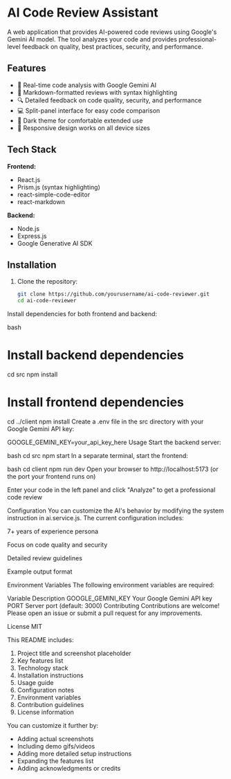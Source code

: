 # AI Code Review Assistant


A web application that provides AI-powered code reviews using Google's Gemini AI model. The tool analyzes your code and provides professional-level feedback on quality, best practices, security, and performance.

## Features

- 🚀 Real-time code analysis with Google Gemini AI
- 📝 Markdown-formatted reviews with syntax highlighting
- 🔍 Detailed feedback on code quality, security, and performance
- 💻 Split-panel interface for easy code comparison
- 🌙 Dark theme for comfortable extended use
- 📱 Responsive design works on all device sizes

## Tech Stack

**Frontend:**
- React.js
- Prism.js (syntax highlighting)
- react-simple-code-editor
- react-markdown

**Backend:**
- Node.js
- Express.js
- Google Generative AI SDK

## Installation

1. Clone the repository:
   ```bash
   git clone https://github.com/yourusername/ai-code-reviewer.git
   cd ai-code-reviewer
Install dependencies for both frontend and backend:

bash
# Install backend dependencies
cd src
npm install

# Install frontend dependencies
cd ../client
npm install
Create a .env file in the src directory with your Google Gemini API key:

GOOGLE_GEMINI_KEY=your_api_key_here
Usage
Start the backend server:

bash
cd src
npm start
In a separate terminal, start the frontend:

bash
cd client
npm run dev
Open your browser to http://localhost:5173 (or the port your frontend runs on)

Enter your code in the left panel and click "Analyze" to get a professional code review

Configuration
You can customize the AI's behavior by modifying the system instruction in ai.service.js. The current configuration includes:

7+ years of experience persona

Focus on code quality and security

Detailed review guidelines

Example output format

Environment Variables
The following environment variables are required:

Variable	Description
GOOGLE_GEMINI_KEY	Your Google Gemini API key
PORT	Server port (default: 3000)
Contributing
Contributions are welcome! Please open an issue or submit a pull request for any improvements.

License
MIT


This README includes:
1. Project title and screenshot placeholder
2. Key features list
3. Technology stack
4. Installation instructions
5. Usage guide
6. Configuration notes
7. Environment variables
8. Contribution guidelines
9. License information

You can customize it further by:
- Adding actual screenshots
- Including demo gifs/videos
- Adding more detailed setup instructions
- Expanding the features list
- Adding acknowledgments or credits
